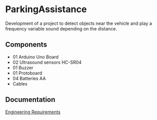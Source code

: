 # ParkingAssistance
Development of a project to detect objects near the vehicle and play a frequency variable sound depending on the distance.

## Components

* 01 Arduino Uno Board
* 02 Ultrasound sensors HC-SR04
* 01 Buzzer
* 01 Protoboard
* 04 Batteries AA
* Cables

## Documentation

[Engineering Requirements](https://github.com/Acirema/ParkingAssistance/blob/master/Parking%20Assistance.docx)





